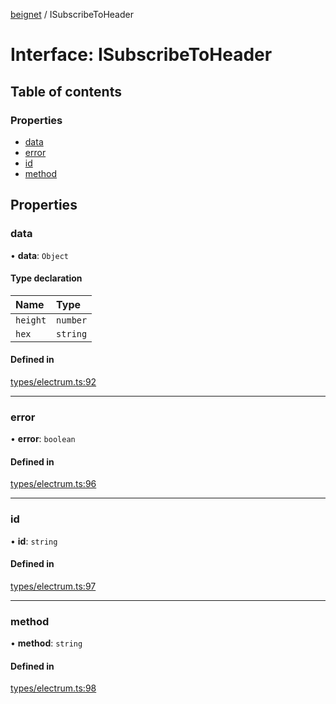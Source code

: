 [beignet](../README.md) / ISubscribeToHeader

# Interface: ISubscribeToHeader

## Table of contents

### Properties

- [data](ISubscribeToHeader.md#data)
- [error](ISubscribeToHeader.md#error)
- [id](ISubscribeToHeader.md#id)
- [method](ISubscribeToHeader.md#method)

## Properties

### data

• **data**: `Object`

#### Type declaration

| Name | Type |
| :------ | :------ |
| `height` | `number` |
| `hex` | `string` |

#### Defined in

[types/electrum.ts:92](https://github.com/synonymdev/beignet/blob/e4162f7/src/types/electrum.ts#L92)

___

### error

• **error**: `boolean`

#### Defined in

[types/electrum.ts:96](https://github.com/synonymdev/beignet/blob/e4162f7/src/types/electrum.ts#L96)

___

### id

• **id**: `string`

#### Defined in

[types/electrum.ts:97](https://github.com/synonymdev/beignet/blob/e4162f7/src/types/electrum.ts#L97)

___

### method

• **method**: `string`

#### Defined in

[types/electrum.ts:98](https://github.com/synonymdev/beignet/blob/e4162f7/src/types/electrum.ts#L98)
